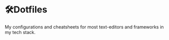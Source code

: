 # 🛠️Dotfiles

My configurations and cheatsheets for most text-editors and frameworks in my tech stack.

